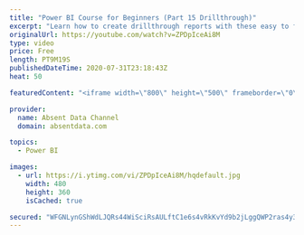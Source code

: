 ```yaml
---
title: "Power BI Course for Beginners (Part 15 Drillthrough)"
excerpt: "Learn how to create drillthrough reports with these easy to follow steps."
originalUrl: https://youtube.com/watch?v=ZPDpIceAi8M
type: video
price: Free
length: PT9M19S
publishedDateTime: 2020-07-31T23:18:43Z
heat: 50

featuredContent: "<iframe width=\"800\" height=\"500\" frameborder=\"0\" src=\"https://www.youtube.com/embed/ZPDpIceAi8M\" allow=\"accelerometer; autoplay; encrypted-media; gyroscope; picture-in-picture\" allowfullscreen></iframe>"

provider:
  name: Absent Data Channel
  domain: absentdata.com

topics:
  - Power BI

images:
  - url: https://i.ytimg.com/vi/ZPDpIceAi8M/hqdefault.jpg
    width: 480
    height: 360
    isCached: true

secured: "WFGNLynGShWdLJQRs44WiSciRsAULftC1e6s4vRkKvYd9b2jLggQWP2ras4y3DVfR/CY1wneeJ45cRuvYpLt3eWqEvPDTR+vzZGKYrMMpbu+y47up1sVQMQoHe6a2koXQrvajL7lHxSymYdjuCXfkgvKSan1B5Lm44xYvCAWS4/PesbHBbRlWs0uBcfzFQudrns2BdWz2gucUDjJCYeky4mu0X7OU9S/nF5dlQXie/1AoNNvDfdcPf1LlgVuaNIrp4hkvoeyHP7iCLB3YkHzsvgmwc+3Nw9rUj0OgEJm4XLRjXNfIEoAu2Y90Hngm/F8wDB94iARFeuRaE4aKNGIT6+mRSYGQ8NraWN8rduIJunIdG7MjU50Nh8jiXZKa/c7C3LUdkRwJ9g0lbEr5+nE+GhppzVt/zQWidOADKrraJ4=;uVi9j8bg3pmfWsUQSWleKA=="
---
```


